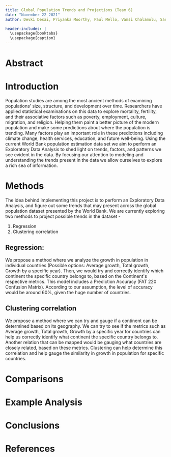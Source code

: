 ```yaml
---
title: Global Population Trends and Projections (Team 6)
date: "November 22 2021"
author: Devki Desai, Priyanka Moorthy, Paul Mello, Vamsi Chalamolu, San José State University

header-includes: |
  \usepackage{booktabs}
  \usepackage{caption}
---
```


# Abstract

# Introduction
Population studies are among the most ancient methods of examining populations’ size, structure, and development over time. Researchers have applied statistical examinations on this data to explore mortality, fertility, and their associative factors such as poverty, employment, culture, migration, and religion. Helping them paint a better picture of the modern population and make some predictions about where the population is trending. Many factors play an important role in these predictions including climate change, health services, education, and future well-being. 
Using the current World Bank population estimation data set we aim to perform an Exploratory Data Analysis to shed light on trends, factors, and patterns we see evident in the data. By focusing our attention to modeling and understanding the trends present in the data we allow ourselves to explore a rich sea of information.

# Methods
The idea behind implementing this project is to perform an Exploratory Data Analysis, and figure out some trends that may present across the global population dataset presented by the World Bank. We are currently exploring two methods to project possible trends in the dataset - 
1. Regression
2. Clustering correlation

## Regression:
We propose a method where we analyze the growth in population in individual countries (Possible options: Average growth, Total growth, Growth by a specific year). Then, we would try and correctly identify which continent the specific country belongs to, based on the Continent's respective metrics. This model includes a Prediction Accuracy (FAT 220 Confusion Matrix). According to our assumption, the level of accuracy would be around 60%, given the huge number of countries.

## Clustering correlation
We propose a method where we can try and gauge if a continent can be determined based on its geography. We can try to see if the metrics such as Average growth, Total growth, Growth by a specific year for countries can help us correctly identify what continent the specific country belongs to. Another relation that can be mapped would be gauging what countries are closely related, based on these metrics. Clustering can help determine this correlation and help gauge the similarity in growth in population for specific countries. 

# Comparisons

# Example Analysis

# Conclusions


# References
